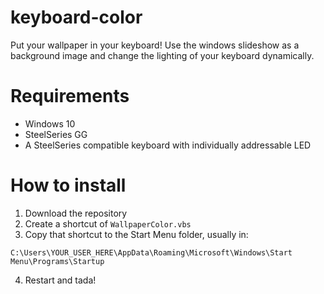 # keyboard-color
 Put your wallpaper in your keyboard!
 Use the windows slideshow as a background image and change the lighting of your keyboard dynamically.

# Requirements
 - Windows 10
 - SteelSeries GG
 - A SteelSeries compatible keyboard with individually addressable LED
 
# How to install
 1. Download the repository
 2. Create a shortcut of `WallpaperColor.vbs`
 3. Copy that shortcut to the Start Menu folder, usually in:
```
C:\Users\YOUR_USER_HERE\AppData\Roaming\Microsoft\Windows\Start Menu\Programs\Startup
```
 4. Restart and tada! 
